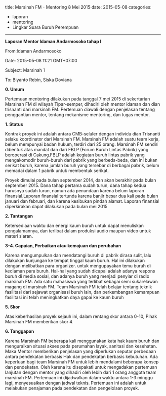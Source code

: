 title: Marsinah FM - Mentoring 8 Mei 2015
date: 2015-05-08
categories:
- laporan
- mentoring
- Lingkar Suara Buruh Perempuan
---

**Laporan Mentor Idaman Andarmosoko tahap I**

From:Idaman Andarmosoko 

Date: 2015-05-08 11:21 GMT+07:00 

Subject: Marsinah 1 

To: Biyanto Rebin, Siska Doviana

**0. Umum**

Pertemuan mentoring dilakukan pada tanggal 7 mei 2015 di sekertarian Marsinah FM di wilayah Tipar-semper, dihadiri oleh mentor idaman dan dian trisnanti dari marsinah FM. Pertemuan diawali dengan penjelasan tentang penggantian mentor, tentang mekanisme mentoring, dan tugas mentor.

**1. Status**

Kontrak proyek ini adalah antara CMB-seluler dengan individu dian Trisnanti selaku koordinator dari Marsinah FM. Marsinah FM adalah suatu team kerja, belum mempunyai badan hukum, terdiri dari 25 orang. Marsinah FM sendiri dibentuk atas mandat dan dari FBLP (Forum Buruh Lintas Pabrik) yang beroperasi di Cakung.FBLP adalah kegiatan buruh lintas pabrik yang mengakomodir buruh-buruh dari pabrik yang berbeda-beda, dan ini bukan serikat buruh, karena jumlah buruh yang tersebar di berbagai pabrik, belum memadai dalam 1 pabrik untuk membentuk serikat.

Proyek dimulai pada bulan september 2014, dan akan berakhir pada bulan september 2015. Dana tahap pertama sudah turun, dana tahap kedua harusnya sudah turun, namun ada penundaan karena belum laporan finansial.Laporan finansial tertunda karena banjir besar dua kali pada bulan januari dan februari, dan karena kesibukan pindah alamat. Laporan finansial diperkirakan dapat dilakukan pada bulan mei 2015

**2.	Tantangan**

Ketersediaan waktu dan energi kaum buruh untuk dapat menuliskan pengalamannya, dan terlibat dalam produksi audio maupun video untuk materi siaran.

**3-4. Capaian, Perbaikan atau kemajuan dan perubahan**

Karena mengumpulkan dan mendatangi buruh di pabrik dirasa sulit, lalu dilakukan kunjungan ke tempat tinggal kaum buruh. Hal ini dilakukan dengan melibatkan para organizer. untuk mengupayakan temu buruh di kediaman para buruh. Hal-hal yang sudah dicapai adalah adanya respons buruh di media sosial, dan adanya buruh yang menjadi penyiar di radio marsinah FM. Ada satu mahasiswa yang terlibat sebagai semi sukarelawan magang di marsinah FM. Team Marsinah FM telah belajar tentang teknik fasilitasi dari sejawat organisasi buruh lain, dan perkembangan kemampuan fasilitasi ini telah meningkatkan daya gapai ke kaum buruh

**5. Skor**

Atas keberhasilan proyek sejauh ini, dalam rentang skor antara 0-10, Pihak Marsinah FM memberikan skor 4.

**6. Tanggapan**

Karena Marsinah FM beberapa kali menggunakan kata hak kaum buruh dan menguraikan situasi akses pada perumahan layak, sanitasi dan kesehatan. Maka Mentor memberikan penjelasan yang diperlukan seputar perbedaan antara pendekatan berbasis Hak dan pendekatan berbasis kebutuhan. Ada keperluan bagi team Marsinah FM untuk lebih mendalami beberapa konsep dan pendekatan. Oleh karena itu disepakati untuk mengadakan pertemuan lanjutan dengan mentor yang dihadiri oleh lebih dari 1 orang anggota team marsinah FM. Pertemuan ini dijadwalkan dalam waktu antara 1-3 minggu lagi, menyesuaikan dengan jadwal teknis. Pertemuan ini adalah untuk melakukan penajaman pada pendekatan dan pengelolaan proyek.
